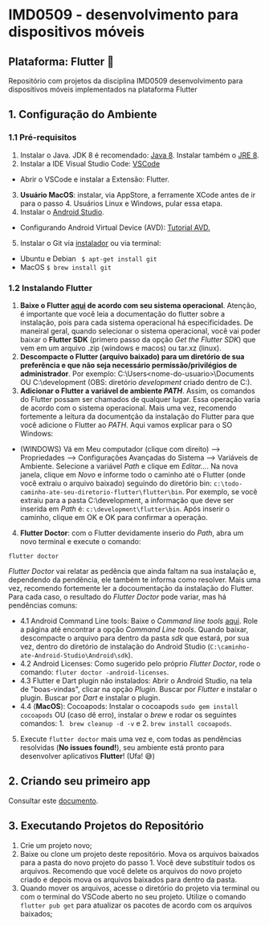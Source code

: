 # IMD0509 - desenvolvimento para dispositivos móveis 

## Plataforma: Flutter 📱

Repositório com projetos da disciplina IMD0509 desenvolvimento para dispositivos móveis implementados na plataforma Flutter

## 1. Configuração do Ambiente 

### 1.1 Pré-requisitos

1. Instalar o Java. JDK 8 é recomendado: [Java 8](https://www.oracle.com/java/technologies/downloads/#jdk8-windows). Instalar também o [JRE 8](https://www.oracle.com/java/technologies/downloads/#jre8-windows).
2. Instalar a IDE Visual Studio Code: [VSCode](https://code.visualstudio.com)
 * Abrir o VSCode e instalar a Extensão: Flutter. 
3. **Usuário MacOS**: instalar, via AppStore, a ferramente XCode antes de ir para o passo 4. Usuários Linux e Windows, pular essa etapa.
4. Instalar o [Android Studio](https://developer.android.com/studio?hl=pt-br#downloads). 
  * Configurando Android Virtual Device (AVD): [Tutorial AVD.](https://github.com/jeanmmlima/flutter-guide/blob/main/docs/Tutorial%20AVD%20-%20Android%20Studio.pdf)
5. Instalar o Git via [instalador](https://git-scm.com/downloads) ou via terminal: 

- Ubuntu e Debian ```  $ apt-get install git ```
- MacOS ``` $ brew install git ```

### 1.2 Instalando Flutter

1. **Baixe o Flutter [aqui](https://docs.flutter.dev/get-started/install) de acordo com seu sistema operacional**. Atenção, é importante que você leia a documentação do flutter sobre a instalação, pois para cada sistema operacional há especificidades. De maneiral geral, quando selecionar o sistema operacional, você vai poder baixar o **Flutter SDK** (primero passo da opção *Get the Flutter SDK*) que vem em um arquivo .zip (windows e macos) ou tar.xz (linux). 
2. **Descompacte o Flutter (arquivo baixado) para um diretório de sua preferência e que não seja necessário permissão/privilégios de administrador**. Por exemplo: C:\Users\<nome-do-usuario>\Documents OU C:\development (OBS: diretório *development* criado dentro de C:). 
3. **Adicionar o Flutter a variável de ambiente *PATH***. Assim, os comandos do Flutter possam ser chamados de qualquer lugar. Essa operação varia de acordo com o sistema operacional. Mais uma vez, recomendo fortemente a leitura da documentção da instalação do Flutter para que você adicione o Flutter ao *PATH*. Aqui vamos explicar para o SO Windows:
  * (WINDOWS) Vá em Meu computador (clique com direito) --> Propriedades --> Configurações Avançadas do Sistema --> Variáveis de Ambiente. Selecione a variável *Path* e clique em *Editar...*. Na nova janela, clique em *Novo* e informe todo o caminho até o Flutter (onde você extraiu o arquivo baixado) seguindo do diretório bin: ``` c:\todo-caminho-ate-seu-diretorio-flutter\flutter\bin ```. Por exemplo, se você extraiu para a pasta C:\development, a informação que deve ser inserida em *Path* é: ```c:\development\flutter\bin```. Após inserir o caminho, clique em OK e OK para confirmar a operação. 
4. **Flutter Doctor**: com o Flutter devidamente inserio do *Path*, abra um novo terminal e execute o comando: 
 ```
 flutter doctor
 ```
*Flutter Doctor* vai relatar as pedência que ainda faltam na sua instalação e, dependendo da pendência, ele também te informa como resolver.  Mais uma vez, recomendo fortemente ler a docoumentação da instalação do Flutter. Para cada caso, o resultado do *Flutter Doctor* pode variar, mas há pendências comuns:
 * 4.1 Android Command Line tools: Baixe o *Command line tools* [aqui](https://developer.android.com/studio#downloads). Role a página até encontrar a opção *Command Line tools*. Quando baixar, descompacte o arquivo para dentro da pasta *sdk* que estará, por sua vez, dentro do diretório de instalação do Android Studio (```C:\caminho-ate-Android-Studio\Android\sdk```). 
 * 4.2 Android Licenses: Como sugerido pelo próprio *Flutter Doctor*, rode o comando: ```fluter doctor -android-licenses```.
 * 4.3 Flutter e Dart plugin não instalados: Abrir o Android Studio, na tela de "boas-vindas", clicar na opção *Plugin*. Buscar por *Flutter* e instalar o plugin. Buscar por *Dart* e instalar o plugin.
 * 4.4 (**MacOS**): Cocoapods: Instalar o cocoapods ```sudo gem install cocoapods``` OU (caso dê erro), instalar o *brew* e rodar os seguintes comandos: 1. ``` brew cleanup -d -v``` e 2. ```brew install cocoapods```. 
5. Execute ```flutter doctor``` mais uma vez e, com todas as pendências resolvidas (**No issues found!**), seu ambiente está pronto para desenvolver aplicativos **Flutter**! (Ufa! :sweat_smile:)

## 2. Criando seu primeiro app
Consultar este [documento](https://github.com/jeanmmlima/flutter-guide/blob/main/CRIANDO-PRIMEIRO-APP.md).

## 3. Executando Projetos do Repositório

1. Crie um projeto novo;
2. Baixe ou clone um projeto deste repositório. Mova os arquivos baixados para a pasta do novo projeto do passo 1. Você deve substituir todos os arquivos. Recomendo que você delete os arquivos do novo projeto criado e depois mova os arquivos baixados para dentro da pasta.
3. Quando mover os arquivos, acesse o diretório do projeto via terminal ou com o terminal do VSCode aberto no seu projeto. Utilize o comando ```flutter pub get``` para atualizar os pacotes de acordo com os arquivos baixados;
